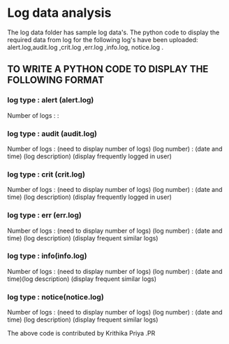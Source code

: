 # Log data analysis

The log data folder has sample log data's.
The python code to display the required data from log for the following log's have been uploaded:
alert.log,audit.log ,crit.log ,err.log  ,info.log, notice.log .

## TO WRITE A PYTHON CODE TO DISPLAY THE FOLLOWING FORMAT

### log type : alert (alert.log)
Number of logs : <need to display number of logs>
<log number> : <date and time> <log description> 
<display frequent similar logs>

### log type : audit (audit.log)
Number of logs : (need to display number of logs)
(log number) : (date and time) (log description)
(display frequently logged in user)

### log type : crit (crit.log)
Number of logs : (need to display number of logs)
(log number) : (date and time) (log description)
(display frequently logged in user)

### log type : err (err.log)
Number of logs : (need to display number of logs)
(log number) : (date and time) (log description)
(display frequent similar logs)

### log type : info(info.log)
Number of logs : (need to display number of logs)
(log number) : (date and time)(log description)
(display frequent similar logs)

### log type : notice(notice.log)
Number of logs : (need to display number of logs)
(log number) : (date and time) (log description)
(display frequent similar logs)

The above code is contributed by Krithika Priya .PR
